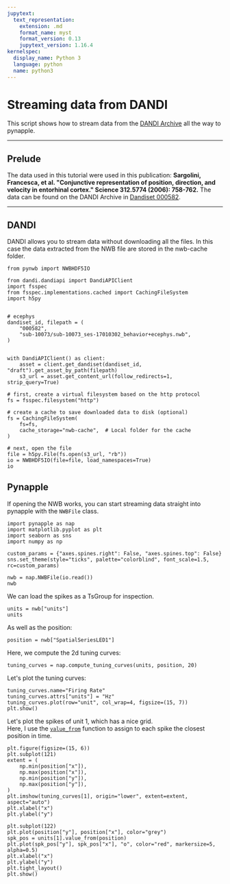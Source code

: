 ```yaml
---
jupytext:
  text_representation:
    extension: .md
    format_name: myst
    format_version: 0.13
    jupytext_version: 1.16.4
kernelspec:
  display_name: Python 3
  language: python
  name: python3
---
```


Streaming data from DANDI
=========================

This script shows how to stream data from the [DANDI Archive](https://dandiarchive.org/) all the way to pynapple.

***
Prelude
-------

The data used in this tutorial were used in this publication:
__Sargolini, Francesca, et al. "Conjunctive representation of position, direction, and velocity in entorhinal cortex." Science 312.5774 (2006): 758-762.__
The data can be found on the DANDI Archive in [Dandiset 000582](https://dandiarchive.org/dandiset/000582).

***
DANDI
-----
DANDI allows you to stream data without downloading all the files. In this case the data extracted from the NWB file are stored in the nwb-cache folder.

```{code-cell} ipython3
from pynwb import NWBHDF5IO

from dandi.dandiapi import DandiAPIClient
import fsspec
from fsspec.implementations.cached import CachingFileSystem
import h5py


# ecephys
dandiset_id, filepath = (
    "000582",
    "sub-10073/sub-10073_ses-17010302_behavior+ecephys.nwb",
)


with DandiAPIClient() as client:
    asset = client.get_dandiset(dandiset_id, "draft").get_asset_by_path(filepath)
    s3_url = asset.get_content_url(follow_redirects=1, strip_query=True)

# first, create a virtual filesystem based on the http protocol
fs = fsspec.filesystem("http")

# create a cache to save downloaded data to disk (optional)
fs = CachingFileSystem(
    fs=fs,
    cache_storage="nwb-cache",  # Local folder for the cache
)

# next, open the file
file = h5py.File(fs.open(s3_url, "rb"))
io = NWBHDF5IO(file=file, load_namespaces=True)
io
```

Pynapple
--------
If opening the NWB works, you can start streaming data straight into pynapple with the `NWBFile` class.

```{code-cell} ipython3
import pynapple as nap
import matplotlib.pyplot as plt
import seaborn as sns
import numpy as np

custom_params = {"axes.spines.right": False, "axes.spines.top": False}
sns.set_theme(style="ticks", palette="colorblind", font_scale=1.5, rc=custom_params)

nwb = nap.NWBFile(io.read())
nwb
```

We can load the spikes as a TsGroup for inspection.

```{code-cell} ipython3
units = nwb["units"]
units
```

As well as the position:

```{code-cell} ipython3
position = nwb["SpatialSeriesLED1"]
```

Here, we compute the 2d tuning curves:

```{code-cell} ipython3
tuning_curves = nap.compute_tuning_curves(units, position, 20)
```

Let's plot the tuning curves:

```{code-cell} ipython3
tuning_curves.name="Firing Rate"
tuning_curves.attrs["units"] = "Hz"
tuning_curves.plot(row="unit", col_wrap=4, figsize=(15, 7))
plt.show()
```

Let's plot the spikes of unit 1, which has a nice grid.  
Here, I use the [`value_from`](pynapple.Ts.value_from) function to assign to each spike the closest position in time.

```{code-cell} ipython3
plt.figure(figsize=(15, 6))
plt.subplot(121)
extent = (
    np.min(position["x"]),
    np.max(position["x"]),
    np.min(position["y"]),
    np.max(position["y"]),
)
plt.imshow(tuning_curves[1], origin="lower", extent=extent, aspect="auto")
plt.xlabel("x")
plt.ylabel("y")

plt.subplot(122)
plt.plot(position["y"], position["x"], color="grey")
spk_pos = units[1].value_from(position)
plt.plot(spk_pos["y"], spk_pos["x"], "o", color="red", markersize=5, alpha=0.5)
plt.xlabel("x")
plt.ylabel("y")
plt.tight_layout()
plt.show()
```
